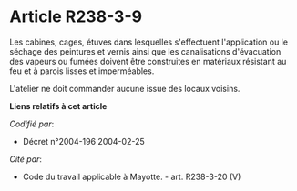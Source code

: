 # Article R238-3-9

Les cabines, cages, étuves dans lesquelles s'effectuent l'application ou le séchage des peintures et vernis ainsi que les
canalisations d'évacuation des vapeurs ou fumées doivent être construites en matériaux résistant au feu et à parois lisses et
imperméables.

L'atelier ne doit commander aucune issue des locaux voisins.

**Liens relatifs à cet article**

_Codifié par_:

  - Décret n°2004-196 2004-02-25

_Cité par_:

  - Code du travail applicable à Mayotte. - art. R238-3-20 (V)
